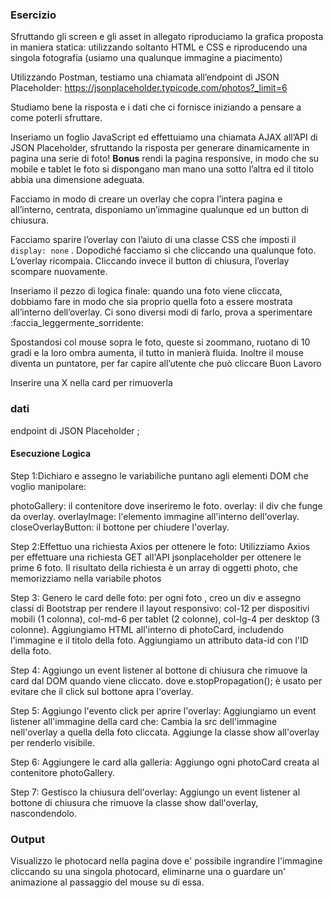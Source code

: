 ### Esercizio

Sfruttando gli screen e gli asset in allegato riproduciamo la grafica proposta in maniera statica: utilizzando soltanto HTML e CSS e riproducendo una singola fotografia (usiamo una qualunque immagine a piacimento)


Utilizzando Postman, testiamo una chiamata all’endpoint di JSON Placeholder:
https://jsonplaceholder.typicode.com/photos?_limit=6

Studiamo bene la risposta e i dati che ci fornisce iniziando a pensare a come poterli sfruttare.

Inseriamo un foglio JavaScript ed effettuiamo una chiamata AJAX all’API di JSON Placeholder, sfruttando la risposta per generare dinamicamente in pagina una serie di foto!
**Bonus**
rendi la pagina responsive, in modo che su mobile e tablet le foto si dispongano man mano una sotto l’altra ed il titolo abbia una dimensione adeguata.

Facciamo in modo di creare un overlay che copra l’intera pagina e all’interno, centrata, disponiamo un’immagine qualunque ed un button di chiusura.

Facciamo sparire l’overlay con l’aiuto di una classe CSS che imposti il `display: none` .
Dopodiché facciamo sì che cliccando una qualunque foto. L’overlay ricompaia.
Cliccando invece il button di chiusura, l’overlay scompare nuovamente.

Inseriamo il pezzo di logica finale: quando una foto viene cliccata, dobbiamo fare in modo che sia proprio quella foto a essere mostrata all’interno dell’overlay.
Ci sono diversi modi di farlo, prova a sperimentare :faccia_leggermente_sorridente:

Spostandosi col mouse sopra le foto, queste si zoommano, ruotano di 10 gradi e la loro ombra aumenta, il tutto in manierà fluida. Inoltre il mouse diventa un puntatore, per far capire all’utente che può cliccare
Buon Lavoro

Inserire una X nella card per rimuoverla


### dati
endpoint  di JSON Placeholder ;

#### Esecuzione Logica

Step 1:Dichiaro e assegno le variabiliche puntano agli elementi DOM che voglio manipolare:

photoGallery: il contenitore dove inseriremo le foto.
overlay: il div che funge da overlay.
overlayImage: l'elemento immagine all'interno dell'overlay.
closeOverlayButton: il bottone per chiudere l'overlay.

Step 2:Effettuo una richiesta Axios per ottenere le foto:
Utilizziamo Axios per effettuare una richiesta GET all'API 
jsonplaceholder per ottenere le prime 6 foto. Il risultato 
della richiesta è un array di oggetti photo, che memorizziamo 
nella variabile photos

Step 3: Genero le card delle foto:
per ogni foto , creo un div e assegno classi di Bootstrap per rendere 
il layout responsivo:
col-12 per dispositivi mobili (1 colonna),
col-md-6 per tablet (2 colonne),
col-lg-4 per desktop (3 colonne).
Aggiungiamo HTML all'interno di photoCard, includendo l'immagine e il titolo della foto. 
Aggiungiamo un attributo data-id con l'ID della foto.

Step 4:  Aggiungo un event listener al bottone di chiusura che rimuove 
la card dal DOM quando viene cliccato. dove  e.stopPropagation(); 
è usato per evitare che il click sul bottone apra l'overlay.        

Step 5: Aggiungo l'evento click per aprire l'overlay:
Aggiungiamo un event listener all'immagine della card che:
Cambia la src dell'immagine nell'overlay a quella della foto cliccata.
Aggiunge la classe show all'overlay per renderlo visibile.

Step 6: Aggiungere le card alla galleria:
Aggiungo ogni photoCard creata al contenitore photoGallery.

Step 7: Gestisco  la chiusura dell'overlay:
Aggiungo un event listener al bottone di chiusura che rimuove la classe show dall'overlay, nascondendolo.

### Output

Visualizzo le photocard nella pagina dove e' possibile ingrandire l'immagine cliccando su una singola photocard, eliminarne una o 
guardare un' animazione al passaggio del mouse su di essa.
